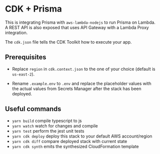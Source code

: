 # CDK + Prisma

This is integrating Prisma with `aws-lambda-nodejs` to run Prisma on Lambda. A REST API is also exposed that uses API Gateway with a Lambda Proxy integration.

The `cdk.json` file tells the CDK Toolkit how to execute your app.

## Prerequisites

- Replace `region` in `cdk.context.json` to the one of your choice (default is `us-east-2`).

- Rename `.example.env` to `.env` and replace the placeholder values with the actual values from Secrets Manager after the stack has been deployed.

## Useful commands

- `yarn build` compile typescript to js
- `yarn watch` watch for changes and compile
- `yarn test` perform the jest unit tests
- `yarn cdk deploy` deploy this stack to your default AWS account/region
- `yarn cdk diff` compare deployed stack with current state
- `yarn cdk synth` emits the synthesized CloudFormation template
